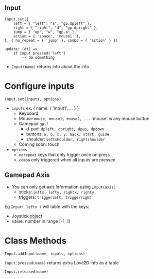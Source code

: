 ## Input

```
Input.set({
    left = { "left", "a", "gp.dpleft" },
    right = { "right", "d", "gp.dpright" },
    jump = { "up", "w", "gp.a" },
    action = { 'space', 'mouse1' },
}, { no_repeat = { 'jump' }, combo = { 'action' } })

update: (dt) =>
    if Input.pressed('left')
        -- do something
```

* `Input(name)` returns info about the info

# Configure inputs

`Input.set(inputs, options)`

* `inputs` ex. { name: { 'input1', ... } }
    * Keyboard 
    * Mouse `mouse, mouse1, mouse2, ...` 'mouse' is any mouse button
    * Gamepad `gp.?`
      * d-pad: `dpleft, dpright, dpup, dpdown`
      * buttons: `a, b, x, y, back, start, guide`
      * shoulder: `leftshoulder, rightshoulder`
    * Coming soon: touch
* `options`
    * `norepeat` keys that only trigger once on press
    * `combo` only triggered when all inputs are pressed

## Gamepad Axis

* You can only get axis information using `Input(axis)`
  * sticks: `leftx, lefty, rightx, righty`
  * triggers: `triggerleft, triggerright`

Eg `Input('leftx')` will table with the keys:
* Joystick [object](https://love2d.org/wiki/Joystick)
* value: number in range [-1, 1]

# Class Methods

`Input.addInput(name, inputs, options)`

`Input.pressed(name)` returns extra Love2D info as a table

`Input.released(name)`
